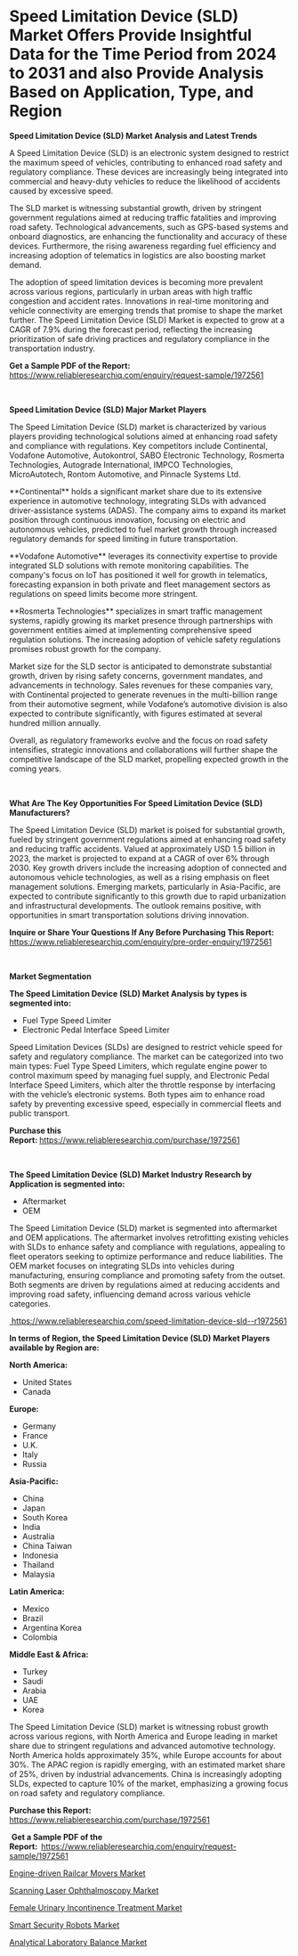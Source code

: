 <p><h1>Speed Limitation Device (SLD) Market Offers Provide Insightful Data for the Time Period from 2024 to 2031 and also Provide Analysis Based on Application, Type, and Region</h1></p><p><strong>Speed Limitation Device (SLD) Market Analysis and Latest Trends</strong></p>
<p><p>A Speed Limitation Device (SLD) is an electronic system designed to restrict the maximum speed of vehicles, contributing to enhanced road safety and regulatory compliance. These devices are increasingly being integrated into commercial and heavy-duty vehicles to reduce the likelihood of accidents caused by excessive speed. </p><p>The SLD market is witnessing substantial growth, driven by stringent government regulations aimed at reducing traffic fatalities and improving road safety. Technological advancements, such as GPS-based systems and onboard diagnostics, are enhancing the functionality and accuracy of these devices. Furthermore, the rising awareness regarding fuel efficiency and increasing adoption of telematics in logistics are also boosting market demand.</p><p>The adoption of speed limitation devices is becoming more prevalent across various regions, particularly in urban areas with high traffic congestion and accident rates. Innovations in real-time monitoring and vehicle connectivity are emerging trends that promise to shape the market further. The Speed Limitation Device (SLD) Market is expected to grow at a CAGR of 7.9% during the forecast period, reflecting the increasing prioritization of safe driving practices and regulatory compliance in the transportation industry.</p></p>
<p><strong>Get a Sample PDF of the Report:&nbsp;</strong> <a href="https://www.reliableresearchiq.com/enquiry/request-sample/1972561?utm_campaign=1088&utm_medium=2&utm_source=Github&utm_content=ia&utm_term=04112024&utm_id=speed-limitation-device-sld">https://www.reliableresearchiq.com/enquiry/request-sample/1972561</a></p>
<p>&nbsp;</p>
<p><strong>Speed Limitation Device (SLD) Major Market Players</strong></p>
<p><p>The Speed Limitation Device (SLD) market is characterized by various players providing technological solutions aimed at enhancing road safety and compliance with regulations. Key competitors include Continental, Vodafone Automotive, Autokontrol, SABO Electronic Technology, Rosmerta Technologies, Autograde International, IMPCO Technologies, MicroAutotech, Rontom Automotive, and Pinnacle Systems Ltd.</p><p>**Continental** holds a significant market share due to its extensive experience in automotive technology, integrating SLDs with advanced driver-assistance systems (ADAS). The company aims to expand its market position through continuous innovation, focusing on electric and autonomous vehicles, predicted to fuel market growth through increased regulatory demands for speed limiting in future transportation.</p><p>**Vodafone Automotive** leverages its connectivity expertise to provide integrated SLD solutions with remote monitoring capabilities. The company's focus on IoT has positioned it well for growth in telematics, forecasting expansion in both private and fleet management sectors as regulations on speed limits become more stringent.</p><p>**Rosmerta Technologies** specializes in smart traffic management systems, rapidly growing its market presence through partnerships with government entities aimed at implementing comprehensive speed regulation solutions. The increasing adoption of vehicle safety regulations promises robust growth for the company.</p><p>Market size for the SLD sector is anticipated to demonstrate substantial growth, driven by rising safety concerns, government mandates, and advancements in technology. Sales revenues for these companies vary, with Continental projected to generate revenues in the multi-billion range from their automotive segment, while Vodafone’s automotive division is also expected to contribute significantly, with figures estimated at several hundred million annually.</p><p>Overall, as regulatory frameworks evolve and the focus on road safety intensifies, strategic innovations and collaborations will further shape the competitive landscape of the SLD market, propelling expected growth in the coming years.</p></p>
<p>&nbsp;</p>
<p><strong>What Are The Key Opportunities For Speed Limitation Device (SLD) Manufacturers?</strong></p>
<p><p>The Speed Limitation Device (SLD) market is poised for substantial growth, fueled by stringent government regulations aimed at enhancing road safety and reducing traffic accidents. Valued at approximately USD 1.5 billion in 2023, the market is projected to expand at a CAGR of over 6% through 2030. Key growth drivers include the increasing adoption of connected and autonomous vehicle technologies, as well as a rising emphasis on fleet management solutions. Emerging markets, particularly in Asia-Pacific, are expected to contribute significantly to this growth due to rapid urbanization and infrastructural developments. The outlook remains positive, with opportunities in smart transportation solutions driving innovation.</p></p>
<p><strong>Inquire or Share Your Questions If Any Before Purchasing This Report:</strong> <a href="https://www.reliableresearchiq.com/enquiry/pre-order-enquiry/1972561?utm_campaign=1088&utm_medium=2&utm_source=Github&utm_content=ia&utm_term=04112024&utm_id=speed-limitation-device-sld">https://www.reliableresearchiq.com/enquiry/pre-order-enquiry/1972561</a></p>
<p>&nbsp;</p>
<p><strong>Market Segmentation</strong></p>
<p><strong>The Speed Limitation Device (SLD) Market Analysis by types is segmented into:</strong></p>
<p><ul><li>Fuel Type Speed Limiter</li><li>Electronic Pedal Interface Speed Limiter</li></ul></p>
<p><p>Speed Limitation Devices (SLDs) are designed to restrict vehicle speed for safety and regulatory compliance. The market can be categorized into two main types: Fuel Type Speed Limiters, which regulate engine power to control maximum speed by managing fuel supply, and Electronic Pedal Interface Speed Limiters, which alter the throttle response by interfacing with the vehicle’s electronic systems. Both types aim to enhance road safety by preventing excessive speed, especially in commercial fleets and public transport.</p></p>
<p><strong>Purchase this Report:&nbsp;</strong><a href="https://www.reliableresearchiq.com/purchase/1972561?utm_campaign=1088&utm_medium=2&utm_source=Github&utm_content=ia&utm_term=04112024&utm_id=speed-limitation-device-sld">https://www.reliableresearchiq.com/purchase/1972561</a></p>
<p>&nbsp;</p>
<p><strong>The Speed Limitation Device (SLD) Market Industry Research by Application is segmented into:</strong></p>
<p><ul><li>Aftermarket</li><li>OEM</li></ul></p>
<p><p>The Speed Limitation Device (SLD) market is segmented into aftermarket and OEM applications. The aftermarket involves retrofitting existing vehicles with SLDs to enhance safety and compliance with regulations, appealing to fleet operators seeking to optimize performance and reduce liabilities. The OEM market focuses on integrating SLDs into vehicles during manufacturing, ensuring compliance and promoting safety from the outset. Both segments are driven by regulations aimed at reducing accidents and improving road safety, influencing demand across various vehicle categories.</p></p>
<p><a href="https://www.reliableresearchiq.com/speed-limitation-device-sld--r1972561?utm_campaign=1088&utm_medium=2&utm_source=Github&utm_content=ia&utm_term=04112024&utm_id=speed-limitation-device-sld">&nbsp;https://www.reliableresearchiq.com/speed-limitation-device-sld--r1972561</a></p>
<p><strong>In terms of Region, the Speed Limitation Device (SLD) Market Players available by Region are:</strong></p>
<p>
    <p> <strong> North America: </strong>
        <ul>
            <li>United States</li>
            <li>Canada</li>
        </ul>
        </p> 
    <p> <strong> Europe: </strong>
        <ul>
            <li>Germany</li>
            <li>France</li>
            <li>U.K.</li>
            <li>Italy</li>
            <li>Russia</li>
        </ul>
        </p> 
    <p> <strong> Asia-Pacific: </strong>
        <ul>
            <li>China</li>
            <li>Japan</li>
            <li>South Korea</li>
            <li>India</li>
            <li>Australia</li>
            <li>China Taiwan</li>
            <li>Indonesia</li>
            <li>Thailand</li>
            <li>Malaysia</li>
        </ul>
        </p> 
    <p> <strong> Latin America: </strong>
        <ul>
            <li>Mexico</li>
            <li>Brazil</li>
            <li>Argentina Korea</li>
            <li>Colombia</li>
        </ul>
        </p> 
    <p> <strong> Middle East & Africa: </strong>
        <ul>
            <li>Turkey</li>
            <li>Saudi</li>
            <li>Arabia</li>
            <li>UAE</li>
            <li>Korea</li>
        </ul>
    </p>
    </p>
<p><p>The Speed Limitation Device (SLD) market is witnessing robust growth across various regions, with North America and Europe leading in market share due to stringent regulations and advanced automotive technology. North America holds approximately 35%, while Europe accounts for about 30%. The APAC region is rapidly emerging, with an estimated market share of 25%, driven by industrial advancements. China is increasingly adopting SLDs, expected to capture 10% of the market, emphasizing a growing focus on road safety and regulatory compliance.</p></p>
<p><strong>Purchase this Report: </strong><a href="https://www.reliableresearchiq.com/purchase/1972561?utm_campaign=1088&utm_medium=2&utm_source=Github&utm_content=ia&utm_term=04112024&utm_id=speed-limitation-device-sld">https://www.reliableresearchiq.com/purchase/1972561</a></p>
<p>&nbsp;<strong>Get a Sample PDF of the Report:&nbsp;&nbsp;</strong><a href="https://www.reliableresearchiq.com/enquiry/request-sample/1972561?utm_campaign=1088&utm_medium=2&utm_source=Github&utm_content=ia&utm_term=04112024&utm_id=speed-limitation-device-sld">https://www.reliableresearchiq.com/enquiry/request-sample/1972561</a></p>
<p><strong></strong></p>
<p><p><a href="https://github.com/alea79alre/Market-Research-Report-List-1/blob/main/engine-driven-railcar-movers-market.md?utm_campaign=1088&utm_medium=2&utm_source=Github&utm_content=ia&utm_term=04112024&utm_id=speed-limitation-device-sld">Engine-driven Railcar Movers Market</a></p><p><a href="https://issuu.com/reportprime-2/docs/scanning-laser-ophthalmoscopy-marke_2bb39e964863df?utm_campaign=1088&utm_medium=2&utm_source=Github&utm_content=ia&utm_term=04112024&utm_id=speed-limitation-device-sld">Scanning Laser Ophthalmoscopy Market</a></p><p><a href="https://issuu.com/reportprime-2/docs/female-urinary-incontinence-treatme_93c6ce4d84e378?utm_campaign=1088&utm_medium=2&utm_source=Github&utm_content=ia&utm_term=04112024&utm_id=speed-limitation-device-sld">Female Urinary Incontinence Treatment Market</a></p><p><a href="https://github.com/wanvigsqmunsenr/Market-Research-Report-List-1/blob/main/smart-security-robots-market.md?utm_campaign=1088&utm_medium=2&utm_source=Github&utm_content=ia&utm_term=04112024&utm_id=speed-limitation-device-sld">Smart Security Robots Market</a></p><p><a href="https://issuu.com/reportprime-2/docs/analytical-laboratory-balance-marke_760f4318b97324?utm_campaign=1088&utm_medium=2&utm_source=Github&utm_content=ia&utm_term=04112024&utm_id=speed-limitation-device-sld">Analytical Laboratory Balance Market</a></p></p>